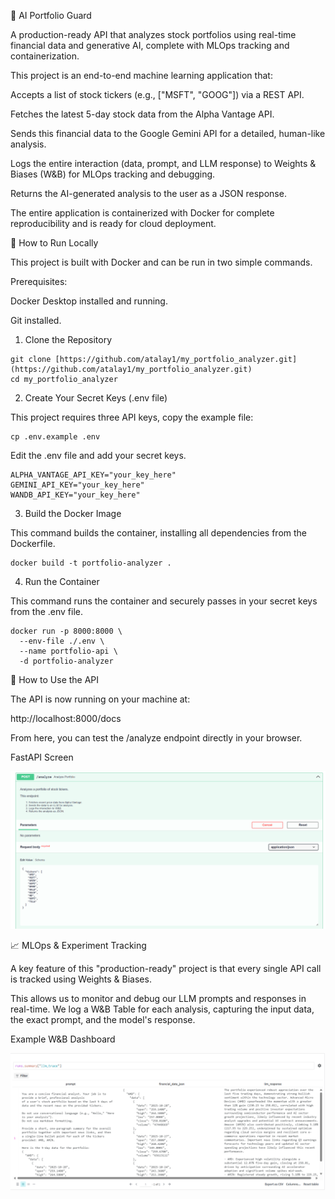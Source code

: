 🤖 AI Portfolio Guard

A production-ready API that analyzes stock portfolios using real-time financial data and generative AI, complete with MLOps tracking and containerization.

This project is an end-to-end machine learning application that:

Accepts a list of stock tickers (e.g., ["MSFT", "GOOG"]) via a REST API.

Fetches the latest 5-day stock data from the Alpha Vantage API.

Sends this financial data to the Google Gemini API for a detailed, human-like analysis.

Logs the entire interaction (data, prompt, and LLM response) to Weights & Biases (W&B) for MLOps tracking and debugging.

Returns the AI-generated analysis to the user as a JSON response.

The entire application is containerized with Docker for complete reproducibility and is ready for cloud deployment.

🚀 How to Run Locally

This project is built with Docker and can be run in two simple commands.

Prerequisites:

Docker Desktop installed and running.

Git installed.

1. Clone the Repository
```
git clone [https://github.com/atalay1/my_portfolio_analyzer.git](https://github.com/atalay1/my_portfolio_analyzer.git)
cd my_portfolio_analyzer
```

2. Create Your Secret Keys (.env file)

This project requires three API keys, copy the example file:
```
cp .env.example .env
```

Edit the .env file and add your secret keys.
```
ALPHA_VANTAGE_API_KEY="your_key_here"
GEMINI_API_KEY="your_key_here"
WANDB_API_KEY="your_key_here"
```

3. Build the Docker Image

This command builds the container, installing all dependencies from the Dockerfile.
```
docker build -t portfolio-analyzer .
```

4. Run the Container

This command runs the container and securely passes in your secret keys from the .env file.
```
docker run -p 8000:8000 \
  --env-file ./.env \
  --name portfolio-api \
  -d portfolio-analyzer
```

🔬 How to Use the API

The API is now running on your machine at:

http://localhost:8000/docs

From here, you can test the /analyze endpoint directly in your browser.

FastAPI Screen

![FastAPI Docs](docs/portfolio_guard_api.png)


📈 MLOps & Experiment Tracking

A key feature of this "production-ready" project is that every single API call is tracked using Weights & Biases.

This allows us to monitor and debug our LLM prompts and responses in real-time. We log a W&B Table for each analysis, capturing the input data, the exact prompt, and the model's response.

Example W&B Dashboard

![W&B Dashboard](docs/portfolio_guard_wb.png)
